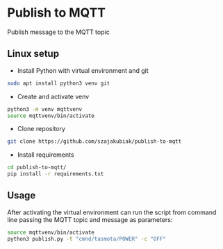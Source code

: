 # Publish to MQTT
Publish message to the MQTT topic

## Linux setup
* Install Python with virtual environment and git
``` bash
sudo apt install python3 venv git
```

* Create and activate venv
``` bash
python3 -m venv mqttvenv
source mqttvenv/bin/activate
```

* Clone repository
``` bash
git clone https://github.com/szajakubiak/publish-to-mqtt
```

* Install requirements
``` bash
cd publish-to-mqtt/
pip install -r requirements.txt
```

## Usage
After activating the virtual environment can run the script from command line passing the MQTT topic and message as parameters:
``` bash
source mqttvenv/bin/activate
python3 publish.py -t "cmnd/tasmota/POWER" -c "OFF"
```
